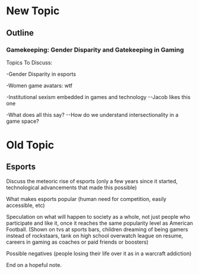 # New Topic

## Outline

### Gamekeeping: Gender Disparity and Gatekeeping in Gaming

Topics To Discuss:

-Gender Disparity in esports

-Women game avatars: wtf

-Institutional sexism embedded in games and technology
--Jacob likes this one

-What does all this say?
--How do we understand intersectionality in a game space?






# Old Topic

## Esports

Discuss the meteoric rise of esports (only a few years since it started, technological advancements that made this possible)

What makes esports popular (human need for competition, easily accessible, etc)

Speculation on what will happen to society as a whole, not just people who participate and like it, once it reaches the same popularity level as American Football. (Shown on tvs at sports bars, children dreaming of being gamers instead of rockstaars, tank on high school overwatch league on resume, careers in gaming as coaches or paid friends or boosters)

Possible negatives (people losing their life over it as in a warcraft addiction)

End on a hopeful note.
